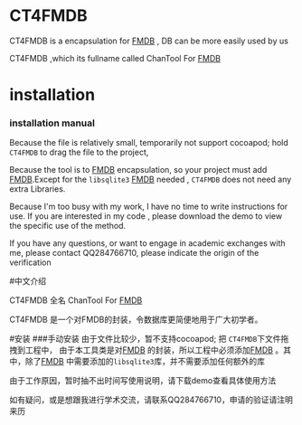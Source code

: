 # CT4FMDB

CT4FMDB  is a encapsulation for [FMDB](https://github.com/ccgus/fmdb)  , DB can be more easily used by us


CT4FMDB ,which its fullname called ChanTool For [FMDB](https://github.com/ccgus/fmdb)  



# installation
### installation manual
Because the file is relatively small, temporarily not support cocoapod;
hold
`CT4FMDB` to drag the file to the project,

Because the tool is to [FMDB](https://github.com/ccgus/fmdb) encapsulation, so your project must  add [FMDB](https://github.com/ccgus/fmdb).Except for the `libsqlite3` [FMDB](https://github.com/ccgus/fmdb) needed ,  `CT4FMDB` does not need any extra Libraries.

Because I'm too busy with my work, I have no time to write instructions for use.
If you are interested in my code , please download the demo to view the specific use of the method.


If you have any questions, or want to engage in academic exchanges with me, please contact QQ284766710, please indicate the origin of the verification

#中文介绍

CT4FMDB 全名 ChanTool For [FMDB](https://github.com/ccgus/fmdb)  

CT4FMDB 是一个对FMDB的封装，令数据库更简便地用于广大初学者。

#安装
###手动安装
由于文件比较少，暂不支持cocoapod;
把
`CT4FMDB`下文件拖拽到工程中，
由于本工具类是对[FMDB](https://github.com/ccgus/fmdb) 的封装，所以工程中必须添加[FMDB](https://github.com/ccgus/fmdb) 。其中，除了[FMDB](https://github.com/ccgus/fmdb) 中需要添加的`libsqlite3`库，并不需要添加任何额外的库

由于工作原因，暂时抽不出时间写使用说明，请下载demo查看具体使用方法

如有疑问，或是想跟我进行学术交流，请联系QQ284766710，申请的验证请注明来历

